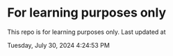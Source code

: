 # For learning purposes only
This repo is for learning purposes only.
Last updated at

Tuesday, July 30, 2024 4:24:53 PM

